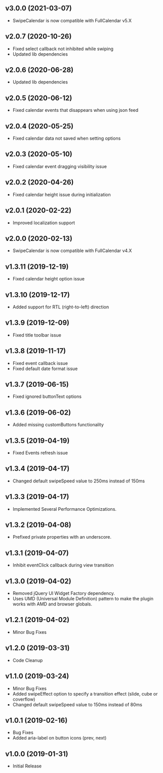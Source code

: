 v3.0.0 (2021-03-07)
-------------------

- SwipeCalendar is now compatible with FullCalendar v5.X

v2.0.7 (2020-10-26)
-------------------

- Fixed select callback not inhibited while swiping
- Updated lib dependencies

v2.0.6 (2020-06-28)
-------------------

- Updated lib dependencies

v2.0.5 (2020-06-12)
-------------------

- Fixed calendar events that disappears when using json feed

v2.0.4 (2020-05-25)
-------------------

- Fixed calendar data not saved when setting options

v2.0.3 (2020-05-10)
-------------------

- Fixed calendar event dragging visibility issue

v2.0.2 (2020-04-26)
-------------------

- Fixed calendar height issue during initialization

v2.0.1 (2020-02-22)
-------------------

- Improved localization support

v2.0.0 (2020-02-13)
-------------------

- SwipeCalendar is now compatible with FullCalendar v4.X

v1.3.11 (2019-12-19)
-------------------

- Fixed calendar height option issue

v1.3.10 (2019-12-17)
-------------------

- Added support for RTL (right-to-left) direction

v1.3.9 (2019-12-09)
-------------------

- Fixed title toolbar issue

v1.3.8 (2019-11-17)
-------------------

- Fixed event callback issue
- Fixed default date format issue

v1.3.7 (2019-06-15)
-------------------

- Fixed ignored buttonText options

v1.3.6 (2019-06-02)
-------------------

- Added missing customButtons functionality

v1.3.5 (2019-04-19)
-------------------

- Fixed Events refresh issue

v1.3.4 (2019-04-17)
-------------------

- Changed default swipeSpeed value to 250ms instead of 150ms

v1.3.3 (2019-04-17)
-------------------

- Implemented Several Performance Optimizations.

v1.3.2 (2019-04-08)
-------------------

- Prefixed private properties with an underscore.

v1.3.1 (2019-04-07)
-------------------

- Inhibit eventClick callback during view transition

v1.3.0 (2019-04-02)
-------------------

- Removed jQuery UI Widget Factory dependency.
- Uses UMD (Universal Module Definition) pattern to make the plugin works with AMD and browser globals.

v1.2.1 (2019-04-02)
-------------------

- Minor Bug Fixes

v1.2.0 (2019-03-31)
-------------------

- Code Cleanup

v1.1.0 (2019-03-24)
-------------------

- Minor Bug Fixes
- Added swipeEffect option to specify a transition effect (slide, cube or coverflow)
- Changed default swipeSpeed value to 150ms instead of 80ms

v1.0.1 (2019-02-16)
-------------------

- Bug Fixes
- Added aria-label on button icons (prev, next)

v1.0.0 (2019-01-31)
-------------------

- Initial Release
